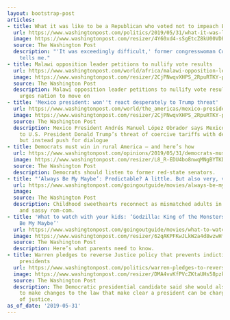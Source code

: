 ```yaml
---
layout: bootstrap-post
articles:
- title: What it was like to be a Republican who voted not to impeach Bill Clinton
  url: https://www.washingtonpost.com/politics/2019/05/31/what-it-was-like-be-republican-who-voted-not-impeach-bill-clinton/
  image: https://www.washingtonpost.com/resizer/4Y60xd4-sSgEtcZ8kU00VDP4kzs=/1484x0/arc-anglerfish-washpost-prod-washpost.s3.amazonaws.com/public/YRBHHM2GOBAPLBGPXRFFVNR6TU.jpg
  source: The Washington Post
  description: "'It was exceedingly difficult,' former congresswoman Connie Morella
    tells me."
- title: Malawi opposition leader petitions to nullify vote results
  url: https://www.washingtonpost.com/world/africa/malawi-opposition-leader-petitions-to-nullify-vote-results/2019/05/31/04106714-83a7-11e9-b585-e36b16a531aa_story.html
  image: https://www.washingtonpost.com/resizer/2CjPNwqvXHPS_2RpuRTKY-p3eVo=/1484x0/www.washingtonpost.com/pb/resources/img/twp-social-share.png
  source: The Washington Post
  description: Malawi opposition leader petitions to nullify vote results; president
    urges nation to move on
- title: 'Mexico president: won''t react desperately to Trump threat'
  url: https://www.washingtonpost.com/world/the_americas/mexico-president-wont-react-desperately-to-trump-threat/2019/05/31/ffba4628-83a4-11e9-b585-e36b16a531aa_story.html
  image: https://www.washingtonpost.com/resizer/2CjPNwqvXHPS_2RpuRTKY-p3eVo=/1484x0/www.washingtonpost.com/pb/resources/img/twp-social-share.png
  source: The Washington Post
  description: Mexico President Andrés Manuel López Obrador says Mexico will not respond
    to U.S. President Donald Trump’s threat of coercive tariffs with desperation,
    but instead push for dialogue
- title: Democrats must win in rural America — and here’s how
  url: https://www.washingtonpost.com/opinions/2019/05/31/democrats-must-win-rural-america-heres-how/
  image: https://www.washingtonpost.com/resizer/L8_R-EDU4bo8nwqMNgBYTKDQdKM=/1484x0/arc-anglerfish-washpost-prod-washpost.s3.amazonaws.com/public/WLZQWQUFRUI6RHQGJW2SVRBOAU.jpg
  source: The Washington Post
  description: Democrats should listen to former red-state senators.
- title: "‘Always Be My Maybe’: Predictable? A little. But also very, very funny."
  url: https://www.washingtonpost.com/goingoutguide/movies/always-be-my-maybe-predictable-a-little-but-also-very-very-funny/2019/05/29/db692530-7cd0-11e9-a5b3-34f3edf1351e_story.html
  image: 
  source: The Washington Post
  description: Childhood sweethearts reconnect as mismatched adults in this sweet
    and sassy rom-com.
- title: 'What to watch with your kids: ‘Godzilla: King of the Monsters,’ ‘Always
    Be My Maybe’'
  url: https://www.washingtonpost.com/goingoutguide/movies/what-to-watch-with-your-kids-godzilla-king-of-the-monsters-always-be-my-maybe/2019/05/29/e1036072-7cd6-11e9-a5b3-34f3edf1351e_story.html
  image: https://www.washingtonpost.com/resizer/62qAKPFKwJLkW2a4d8wzwHfu3pE=/1484x0/arc-anglerfish-washpost-prod-washpost.s3.amazonaws.com/public/TDTYQLDWSEI6TN5OHEG6IJMWME.jpg
  source: The Washington Post
  description: Here’s what parents need to know.
- title: Warren pledges to reverse Justice policy that prevents indicting sitting
    presidents
  url: https://www.washingtonpost.com/politics/warren-pledges-to-reverse-justice-policy-that-prevents-indicting-sitting-presidents/2019/05/31/6090751c-8396-11e9-bce7-40b4105f7ca0_story.html
  image: https://www.washingtonpost.com/resizer/DMA4vvKfPVcZKtaUHs58pzkF1zc=/1484x0/arc-anglerfish-washpost-prod-washpost.s3.amazonaws.com/public/HH7BS7EBRYI6TPHHIC2BAX34UA.jpg
  source: The Washington Post
  description: The Democratic presidential candidate said she would also push Congress
    to make changes to the law that make clear a president can be charged with obstruction
    of justice.
as_of_date: '2019-05-31'
---
```


